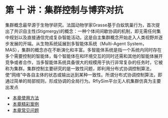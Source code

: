 # 第 十 讲：集群控制与博弈对抗

集群概念最早源于生物学研究。法国动物学家Grasse基于白蚁筑巢行为，首次提出了共识自主性(Stigmergy)的概念：一种个体间间歇协调的机制，即无需任何集中规划以及直接通信完成复杂智能活动。这是自主集群概念开始走入人类视野并逐步发展的开端。从生物系统延展到多智能体系统（Multi-Agent System，MAS），集群的概念亦在不断演化和丰富。多智能体系统是指一个系统内同时存在多个需要控制的智能体，每个智能体在和环境交互的同时还需和其他的智能体展开竞争或者合作，当多智能体系统具备很大的规模用于执行非常复杂的任务时，它被称为集群。集群控制主要研究的是一致性问题，即利用分布式协调控制算法，使“网络”中各自主体的状态或输出达到某种一致性。所谓分布式协调控制算法，即通过简单的局部规则，形成协调的全局行为。RflySim平台无人机集群仿真为主要出发点

* [本章使用方法](RflySimSwarm.md)
* [本章精彩案例](CoreExp.md)
* [本章常见问题](FAQ.md)
